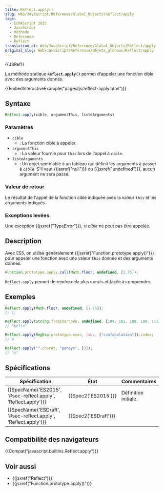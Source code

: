 ```yaml
---
title: Reflect.apply()
slug: Web/JavaScript/Reference/Global_Objects/Reflect/apply
tags:
  - ECMAScript 2015
  - JavaScript
  - Méthode
  - Reference
  - Reflect
translation_of: Web/JavaScript/Reference/Global_Objects/Reflect/apply
original_slug: Web/JavaScript/Reference/Objets_globaux/Reflect/apply
---
```

{{JSRef}}

La méthode statique **`Reflect.apply()`** permet d'appeler une fonction cible avec des arguments donnés.

{{EmbedInteractiveExample("pages/js/reflect-apply.html")}}

## Syntaxe

```js
Reflect.apply(cible, argumentThis, listeArguments)
```

### Paramètres

- `cible`
  - : La fonction cible à appeler.
- `argumentThis`
  - : La valeur fournie pour `this` lors de l'appel à _`cible`_.
- `listeArguments`
  - : Un objet semblable à un tableau qui définit les arguments à passer à _`cible`_. S'il vaut {{jsxref("null")}} ou {{jsxref("undefined")}}, aucun argument ne sera passé.

### Valeur de retour

Le résultat de l'appel de la fonction cible indiquée avec la valeur `this` et les arguments indiqués.

### Exceptions levées

Une exception {{jsxref("TypeError")}}, si _cible_ ne peut pas être appelée.

## Description

Avec ES5, on utilise généralement {{jsxref("Function.prototype.apply()")}} pour appeler une fonction avec une valeur `this` donnée et des arguments donnés.

```js
Function.prototype.apply.call(Math.floor, undefined, [1.75]);
```

`Reflect.apply` permet de rendre cela plus concis et facile à comprendre.

## Exemples

```js
Reflect.apply(Math.floor, undefined, [1.75]);
// 1;

Reflect.apply(String.fromCharCode, undefined, [104, 101, 108, 108, 111]);
// "hello"

Reflect.apply(RegExp.prototype.exec, /ab/, ["confabulation"]).index;
// 4

Reflect.apply("".charAt, "poneys", [3]);
// "e"
```

## Spécifications

| Spécification                                                                        | État                         | Commentaires         |
| ------------------------------------------------------------------------------------ | ---------------------------- | -------------------- |
| {{SpecName('ES2015', '#sec-reflect.apply', 'Reflect.apply')}}     | {{Spec2('ES2015')}}     | Définition initiale. |
| {{SpecName('ESDraft', '#sec-reflect.apply', 'Reflect.apply')}} | {{Spec2('ESDraft')}} |                      |

## Compatibilité des navigateurs

{{Compat("javascript.builtins.Reflect.apply")}}

## Voir aussi

- {{jsxref("Reflect")}}
- {{jsxref("Function.prototype.apply()")}}
